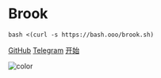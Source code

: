 # Brook

```
bash <(curl -s https://bash.ooo/brook.sh)
```

[GitHub](https://github.com/txthinking/brook)
[Telegram](https://t.me/txthinking_talks)
[开始](#brook)

![color](#ffffff)
